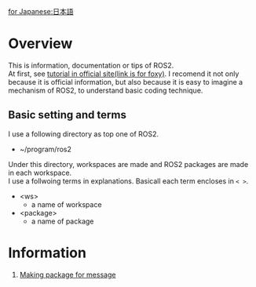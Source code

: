 [for Japanese:日本語](README_JP.md)

# Overview
This is information, documentation or tips of ROS2.<br>
At first, see [tutorial in official site(link is for foxy)](https://docs.ros.org/en/foxy/Tutorials.html).
I recomend it not only because it is official information, but also because it is easy to imagine a mechanism of ROS2, to understand basic coding technique.

## Basic setting and terms

I use a following directory as top one of ROS2.

* ~/program/ros2

Under this directory, workspaces are made and ROS2 packages are made in each workspace.<br>
I use a follwoing terms in explanations.
Basicall each term encloses in `< >`.

* \<ws\>
  * a name of workspace
* \<package\>
  * a name of package

# Information

1. [Making package for message](docs/making_package_for_message.md)
